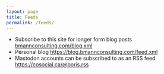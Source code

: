 ```yaml
---
layout: page
title: Feeds
permalink: /feeds/
---
```


* Subscribe to this site for longer form blog posts <a href="{{ '/blog.xml' | relative_link }}">bmannconsulting.com/blog.xml</a>
* Personal blog <https://blog.bmannconsulting.com/feed.xml>
* Mastodon accounts can be subscribed to as an RSS feed <https://cosocial.ca/@boris.rss>

